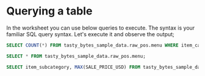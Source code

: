 # Querying a table
In the worksheet you can use below queries to execute. The syntax is your familiar SQL query syntax. Let's execute it and observe the output;

```SQL
SELECT COUNT(*) FROM tasty_bytes_sample_data.raw_pos.menu WHERE item_category = 'Snack' AND item_subcategory = 'Warm Option';

SELECT * FROM tasty_bytes_sample_data.raw_pos.menu;

SELECT item_subcategory, MAX(SALE_PRICE_USD) FROM tasty_bytes_sample_data.raw_pos.menu WHERE item_subcategory IN ('Warm Option', 'Cold Option', 'Hot Option') GROUP BY 1 ORDER BY 2 DESC;
```
